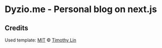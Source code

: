 # Dyzio.me - Personal blog on next.js

## Credits

Used template: [MIT](https://github.com/timlrx/tailwind-nextjs-starter-blog/blob/main/LICENSE) © [Timothy Lin](https://www.timlrx.com)
